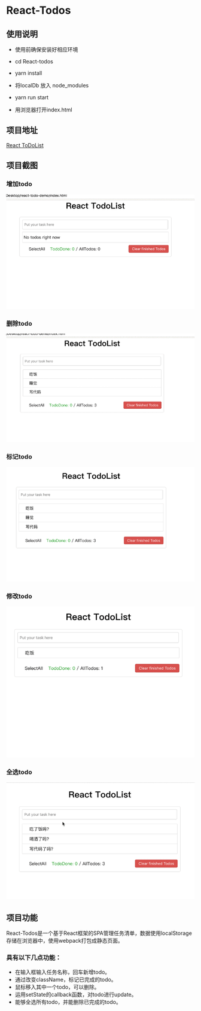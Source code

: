 # React-Todos

## 使用说明
* 使用前确保安装好相应环境

* cd React-todos

* yarn install

* 将localDb 放入 node_modules

* yarn run start

* 用浏览器打开index.html

## 项目地址
[React ToDoList](https://wangwenyue.github.io/React-todos/)

## 项目截图
### 增加todo
![](./src/gifs/todo_add.gif)
### 删除todo
![](./src/gifs/todo_delete.gif)
### 标记todo
![](./src/gifs/todo_flag.gif)
### 修改todo
![](./src/gifs/todo_update.gif)
### 全选todo
![](./src/gifs/todo_select_all.gif)

## 项目功能
React-Todos是一个基于React框架的SPA管理任务清单，数据使用localStorage存储在浏览器中，使用webpack打包成静态页面。
### 具有以下几点功能：
- 在输入框输入任务名称，回车新增todo。
- 通过改变className，标记已完成的todo。
- 鼠标移入其中一个todo，可以删除。
- 运用setState的callback函数，对todo进行update。
- 能够全选所有todo，并能删除已完成的todo。
